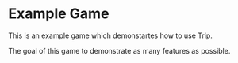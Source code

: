 # Example Game
This is an example game which demonstartes how to use Trip.

The goal of this game to demonstrate as many features as possible.
